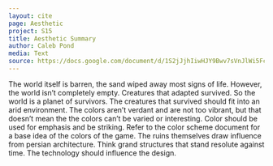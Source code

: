 ```yaml
---
layout: cite
page: Aesthetic
project: S15
title: Aesthetic Summary
author: Caleb Pond
media: Text
source: https://docs.google.com/document/d/1S2jJjhIiwHJY9Bwv7sVnJlWi5FcrU7rFbiRPqWLbx2g/edit?usp=sharing
---
```

The world itself is barren, the sand wiped away most signs of life. However, the world isn’t completely empty. Creatures that adapted survived. So the world is a planet of survivors. The creatures that survived should fit into an arid environment. The colors aren’t verdant and are not too vibrant, but that doesn’t mean the the colors can’t be varied or interesting. Color should be used for emphasis and be striking. Refer to the color scheme document for a base idea of the colors of the game. The ruins themselves draw influence from persian architecture. Think grand structures that stand resolute against time. The technology should influence the design.

